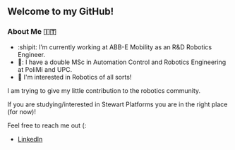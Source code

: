 ## Welcome to my GitHub!


### About Me :it:
- :shipit: I’m currently working at ABB-E Mobility as an R&D Robotics Engineer.
- 🦉: I have a double MSc in Automation Control and Robotics Engineering at PoliMi and UPC.
- :space_invader: I'm interested in Robotics of all sorts!


I am trying to give my little contribution to the robotics community.

If you are studying/interested in Stewart Platforms you are in the right place (for now)!

Feel free to reach me out (:


- [LinkedIn](https://www.linkedin.com/in/marco-giacchetti/)

